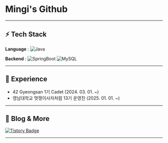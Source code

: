 # Mingi's Github

---

## ⚡️ Tech Stack

**Language** : ![Java](https://img.shields.io/badge/Java-ED8B00?style=for-the-badge&logo=java&logoColor=white)

**Backend** : 
![SpringBoot](https://img.shields.io/badge/SpringBoot-6DB33F?style=for-the-badge&logo=springboot&logoColor=white)
![MySQL](https://img.shields.io/badge/mysql-4479A1?style=for-the-badge&logo=mysql&logoColor=white)


---

## 🚀 Experience
- 42 Gyeongsan 1기 Cadet (2024. 03. 01. ~)
- 영남대학교 멋쟁이사자처럼 13기 운영진 (2025. 01. 01. ~)


---

## 📖 Blog & More  
[![Tistory Badge](https://github-readme-tistory-card.vercel.app/api/badge?name=mingking2&theme=default)](https://mingking2.tistory.com/)


---
